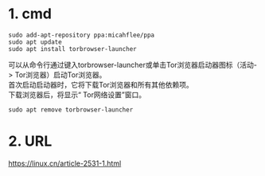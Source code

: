 # 1. cmd
```
sudo add-apt-repository ppa:micahflee/ppa
sudo apt update
sudo apt install torbrowser-launcher
```

可以从命令行通过键入torbrowser-launcher或单击Tor浏览器启动器图标（活动-> Tor浏览器）启动Tor浏览器。  
首次启动启动器时，它将下载Tor浏览器和所有其他依赖项。  
下载浏览器后，将显示“ Tor网络设置”窗口。  

```
sudo apt remove torbrowser-launcher
```

# 2. URL

https://linux.cn/article-2531-1.html
